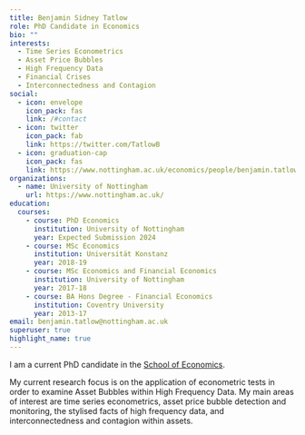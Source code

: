 ```yaml
---
title: Benjamin Sidney Tatlow
role: PhD Candidate in Economics
bio: ""
interests:
  - Time Series Econometrics
  - Asset Price Bubbles
  - High Frequency Data
  - Financial Crises
  - Interconnectedness and Contagion
social:
  - icon: envelope
    icon_pack: fas
    link: /#contact
  - icon: twitter
    icon_pack: fab
    link: https://twitter.com/TatlowB
  - icon: graduation-cap
    icon_pack: fas
    link: https://www.nottingham.ac.uk/economics/people/benjamin.tatlow
organizations:
  - name: University of Nottingham
    url: https://www.nottingham.ac.uk/
education:
  courses:
    - course: PhD Economics
      institution: University of Nottingham
      year: Expected Submission 2024
    - course: MSc Economics
      institution: Universität Konstanz
      year: 2018-19
    - course: MSc Economics and Financial Economics
      institution: University of Nottingham
      year: 2017-18
    - course: BA Hons Degree - Financial Economics
      institution: Coventry University
      year: 2013-17
email: benjamin.tatlow@nottingham.ac.uk
superuser: true
highlight_name: true
---
```

I am a current PhD candidate in the [School of Economics](https://www.google.com/url?q=https%3A%2F%2Fwww.nottingham.ac.uk%2Feconomics%2F&sa=D&sntz=1&usg=AFQjCNHTauq0gxeDcjP1drYCxVNEfMsyLQ).

My current research focus is on the application of econometric tests in order to examine Asset Bubbles within High Frequency Data. My main areas of interest are time series econometrics, asset price bubble detection and monitoring, the stylised facts of high frequency data, and interconnectedness and contagion within assets.


